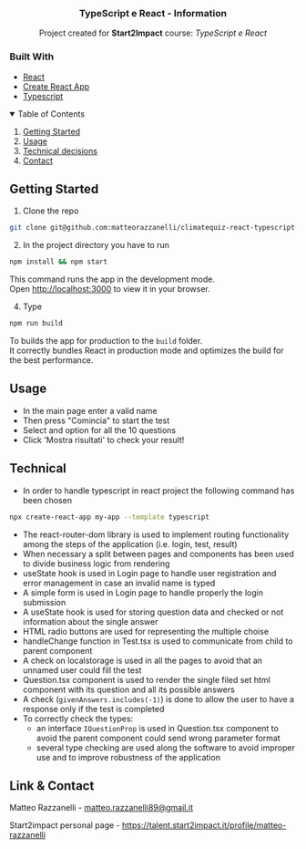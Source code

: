 <!-- PROJECT LOGO -->
<br />
<div align="center">
  <h3 align="center">TypeScript e React - Information</h3>
  <p align="center">Project created for <strong>Start2Impact</strong> course: <em>TypeScript e React</em></p>
</div>

### Built With

* [React](https://react.dev/)
* [Create React App](https://github.com/facebook/create-react-app)
* [Typescript](https://www.typescriptlang.org/)

<!-- TABLE OF CONTENTS -->
<details open="open">
  <summary>Table of Contents</summary>
  <ol>
    <li><a href="#getting-started">Getting Started</a></li>
    <li><a href="#usage">Usage</a></li>
    <li><a href="#techincal">Technical decisions</a></li>
    <li><a href="#contact">Contact</a></li>
  </ol>
</details>

<!-- GETTING STARTED -->
## Getting Started

1. Clone the repo

```sh
git clone git@github.com:matteorazzanelli/climatequiz-react-typescript.git
```

2. In the project directory you have to run

```sh
npm install && npm start
```

This command runs the app in the development mode.\
Open [http://localhost:3000](http://localhost:3000) to view it in your browser.

4. Type

```sh
npm run build
```

To builds the app for production to the `build` folder.\
It correctly bundles React in production mode and optimizes the build for the best performance.

<!-- USAGE -->
## Usage

- In the main page enter a valid name
- Then press "Comincia" to start the test
- Select and option for all the 10 questions
- Click 'Mostra risultati' to check your result!


<!-- TECHINCAL -->
## Technical

- In order to handle typescript in react project the following command has been chosen

```sh
npx create-react-app my-app --template typescript
```

- The react-router-dom library is used to implement routing functionality among the steps of the application (i.e. login, test, result)
- When necessary a split between pages and components has been used to divide business logic from rendering 
- useState hook is used in Login page to handle user registration and error management in case an invalid name is typed
- A simple form is used in Login page to handle properly the login submission
- A useState hook is used for storing question data and checked or not information about the single answer
- HTML radio buttons are used for representing the multiple choise 
- handleChange function in Test.tsx is used to communicate from child to parent component
- A check on localstorage is used in all the pages to avoid that an unnamed user could fill the test
- Question.tsx component is used to render the single filed set html component with its question and all its possible answers
- A check (```givenAnswers.includes(-1)```) is done to allow the user to have a response only if the test is completed 
- To correctly check the types:
  - an interface ```IQuestionProp``` is used in Question.tsx component to avoid the parent component could send wrong parameter format
  - several type checking are used along the software to avoid improper use and to improve robustness of the application 


<!-- CONTACT -->
## Link & Contact

Matteo Razzanelli - matteo.razzanelli89@gmail.it

Start2impact personal page - https://talent.start2impact.it/profile/matteo-razzanelli